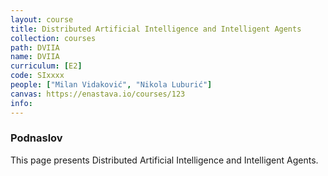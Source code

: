 ```yaml
---
layout: course
title: Distributed Artificial Intelligence and Intelligent Agents
collection: courses
path: DVIIA
name: DVIIA
curriculum: [E2]
code: SIxxxx
people: ["Milan Vidaković", "Nikola Luburić"]
canvas: https://enastava.io/courses/123
info:
---
```



### Podnaslov

This page presents Distributed Artificial Intelligence and Intelligent Agents.
